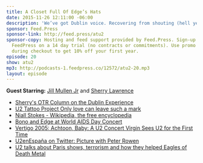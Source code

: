 ```yaml
---
title: A Closet Full Of Edge’s Hats
date: 2015-11-26 12:11:00 -06:00
description: 'We’ve got Dublin voice. Recovering from shouting (hell yeah!) at the top of our lungs in Dublin, travelling to the other side and back, and Jill tells her story of meeting Dallas Schoo before her flight home.'
sponsor: Feed.Press
sponsor-link: http://feed.press/atu2
sponsor-copy: Hosting and feed support provided by Feed.Press. Sign-up today and try
  FeedPress on a 14 day trial (no contracts or commitments). Use promo code "atu2"
  during checkout to get 10% off your first year.
episode: 20
show: atu2
mp3: http://podcasts-1.feedpress.co/12572/atu2-20.mp3
layout: episode
---
```



**Guest Starring:**
[Jill Mullen Jr](/people/jill-mullenjr) and  [Sherry Lawrence](/people/sherry-lawrence)

* [Sherry's OTR Column on the Dublin Experience](http://www.atu2.com/news/column-off-the-record--vol-15-699.html)
* [U2 Tattoo Project  Only love can leave such a mark](http://u2tattooproject.com/)
* [Niall Stokes - Wikipedia, the free encyclopedia](https://en.wikipedia.org/wiki/Niall_Stokes)
* [Bono and Edge at World AIDS Day Concert](http://www.atu2.com/news/bono-and-edge-at-world-aids-day-concert.html)
* [Vertigo 2005: Achtoon, Baby: A U2 Concert Virgin Sees U2 for the First Time](http://www.atu2.com/news/vertigo-2005-achtoon-baby-a-u2-concert-virgin-sees-u2-for-the-first-time.html)
* [U2enEspaña on Twitter: Picture with Peter Rowen](https://twitter.com/U2enEspana/status/671264606296391680)
* [U2 talks about Paris shows, terrorism and how they helped Eagles of Death Metal](http://www.atu2.com/news/u2-talks-about-paris-shows-terrorism-and-how-they-helped-eagles-of-death-metal.html)
